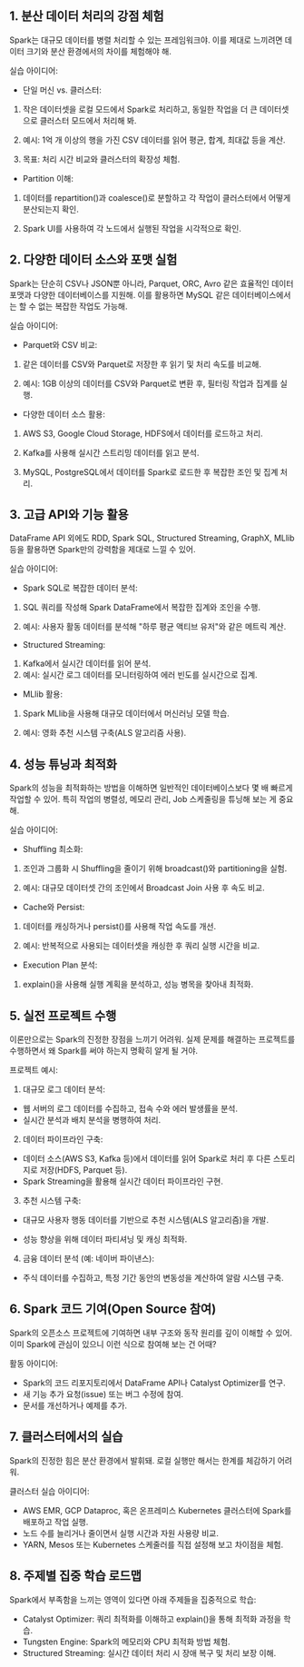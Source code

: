 ## 1. 분산 데이터 처리의 강점 체험
Spark는 대규모 데이터를 병렬 처리할 수 있는 프레임워크야. 이를 제대로 느끼려면 데이터 크기와 분산 환경에서의 차이를 체험해야 해.

실습 아이디어:

- 단일 머신 vs. 클러스터:
1. 작은 데이터셋을 로컬 모드에서 Spark로 처리하고, 동일한 작업을 더 큰 데이터셋으로 클러스터 모드에서 처리해 봐.

2. 예시: 1억 개 이상의 행을 가진 CSV 데이터를 읽어 평균, 합계, 최대값 등을 계산.

3. 목표: 처리 시간 비교와 클러스터의 확장성 체험.

- Partition 이해:
1. 데이터를 repartition()과 coalesce()로 분할하고 각 작업이 클러스터에서 어떻게 분산되는지 확인.

2. Spark UI를 사용하여 각 노드에서 실행된 작업을 시각적으로 확인.

## 2. 다양한 데이터 소스와 포맷 실험
Spark는 단순히 CSV나 JSON뿐 아니라, Parquet, ORC, Avro 같은 효율적인 데이터 포맷과 다양한 데이터베이스를 지원해. 이를 활용하면 MySQL 같은 데이터베이스에서는 할 수 없는 복잡한 작업도 가능해.

실습 아이디어:
- Parquet와 CSV 비교:

1. 같은 데이터를 CSV와 Parquet로 저장한 후 읽기 및 처리 속도를 비교해.

2. 예시: 1GB 이상의 데이터를 CSV와 Parquet로 변환 후, 필터링 작업과 집계를 실행.

- 다양한 데이터 소스 활용:

1. AWS S3, Google Cloud Storage, HDFS에서 데이터를 로드하고 처리.

2. Kafka를 사용해 실시간 스트리밍 데이터를 읽고 분석.

3. MySQL, PostgreSQL에서 데이터를 Spark로 로드한 후 복잡한 조인 및 집계 처리.

## 3. 고급 API와 기능 활용
DataFrame API 외에도 RDD, Spark SQL, Structured Streaming, GraphX, MLlib 등을 활용하면 Spark만의 강력함을 제대로 느낄 수 있어.

실습 아이디어:
- Spark SQL로 복잡한 데이터 분석:

1. SQL 쿼리를 작성해 Spark DataFrame에서 복잡한 집계와 조인을 수행.

2. 예시: 사용자 활동 데이터를 분석해 "하루 평균 액티브 유저"와 같은 메트릭 계산.

- Structured Streaming:

1. Kafka에서 실시간 데이터를 읽어 분석.
2. 예시: 실시간 로그 데이터를 모니터링하여 에러 빈도를 실시간으로 집계.

- MLlib 활용:

1. Spark MLlib을 사용해 대규모 데이터에서 머신러닝 모델 학습.

2. 예시: 영화 추천 시스템 구축(ALS 알고리즘 사용).

## 4. 성능 튜닝과 최적화
Spark의 성능을 최적화하는 방법을 이해하면 일반적인 데이터베이스보다 몇 배 빠르게 작업할 수 있어. 특히 작업의 병렬성, 메모리 관리, Job 스케줄링을 튜닝해 보는 게 중요해.

실습 아이디어:
- Shuffling 최소화:

1. 조인과 그룹화 시 Shuffling을 줄이기 위해 broadcast()와 partitioning을 실험.

2. 예시: 대규모 데이터셋 간의 조인에서 Broadcast Join 사용 후 속도 비교.

- Cache와 Persist:

1. 데이터를 캐싱하거나 persist()를 사용해 작업 속도를 개선.

2. 예시: 반복적으로 사용되는 데이터셋을 캐싱한 후 쿼리 실행 시간을 비교.

- Execution Plan 분석:

1. explain()을 사용해 실행 계획을 분석하고, 성능 병목을 찾아내 최적화.

## 5. 실전 프로젝트 수행
이론만으로는 Spark의 진정한 장점을 느끼기 어려워. 실제 문제를 해결하는 프로젝트를 수행하면서 왜 Spark를 써야 하는지 명확히 알게 될 거야.

프로젝트 예시:
1. 대규모 로그 데이터 분석:

- 웹 서버의 로그 데이터를 수집하고, 접속 수와 에러 발생률을 분석.
- 실시간 분석과 배치 분석을 병행하여 처리.

2. 데이터 파이프라인 구축:

- 데이터 소스(AWS S3, Kafka 등)에서 데이터를 읽어 Spark로 처리 후 다른 스토리지로 저장(HDFS, Parquet 등).
- Spark Streaming을 활용해 실시간 데이터 파이프라인 구현.

3. 추천 시스템 구축:

- 대규모 사용자 행동 데이터를 기반으로 추천 시스템(ALS 알고리즘)을 개발.

- 성능 향상을 위해 데이터 파티셔닝 및 캐싱 최적화.

4. 금융 데이터 분석 (예: 네이버 파이낸스):

- 주식 데이터를 수집하고, 특정 기간 동안의 변동성을 계산하여 알람 시스템 구축.

## 6. Spark 코드 기여(Open Source 참여)
Spark의 오픈소스 프로젝트에 기여하면 내부 구조와 동작 원리를 깊이 이해할 수 있어. 이미 Spark에 관심이 있으니 이런 식으로 참여해 보는 건 어때?

활동 아이디어:
- Spark의 코드 리포지토리에서 DataFrame API나 Catalyst Optimizer를 연구.
- 새 기능 추가 요청(issue) 또는 버그 수정에 참여.
- 문서를 개선하거나 예제를 추가.

## 7. 클러스터에서의 실습
Spark의 진정한 힘은 분산 환경에서 발휘돼. 로컬 실행만 해서는 한계를 체감하기 어려워.

클러스터 실습 아이디어:
- AWS EMR, GCP Dataproc, 혹은 온프레미스 Kubernetes 클러스터에 Spark를 배포하고 작업 실행.
- 노드 수를 늘리거나 줄이면서 실행 시간과 자원 사용량 비교.
- YARN, Mesos 또는 Kubernetes 스케줄러를 직접 설정해 보고 차이점을 체험.

## 8. 주제별 집중 학습 로드맵
Spark에서 부족함을 느끼는 영역이 있다면 아래 주제들을 집중적으로 학습:

- Catalyst Optimizer: 쿼리 최적화를 이해하고 explain()을 통해 최적화 과정을 학습.
- Tungsten Engine: Spark의 메모리와 CPU 최적화 방법 체험.
- Structured Streaming: 실시간 데이터 처리 시 장애 복구 및 처리 보장 이해.
